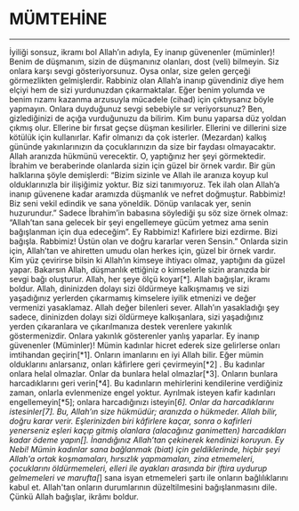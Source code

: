 # MÜMTEHİNE
---
İyiliği sonsuz, ikramı bol Allah’ın adıyla,
Ey inanıp güvenenler (müminler)! Benim de düşmanım, sizin de düşmanınız olanları, dost (veli) bilmeyin. Siz onlara karşı sevgi gösteriyorsunuz. Oysa onlar, size gelen gerçeği görmezlikten gelmişlerdir. Rabbiniz olan Allah’a inanıp güvendiniz diye hem elçiyi hem de sizi yurdunuzdan çıkarmaktalar. Eğer benim yolumda ve benim rızamı kazanma arzusuyla mücadele (cihad) için çıktıysanız böyle yapmayın. Onlara duyduğunuz sevgi sebebiyle sır veriyorsunuz? Ben, gizlediğinizi de açığa vurduğunuzu da bilirim. Kim bunu yaparsa düz yoldan çıkmış olur.
Ellerine bir fırsat geçse düşman kesilirler. Ellerini ve dillerini size kötülük için kullanırlar. Kafir olmanızı da çok isterler.
(Mezardan) kalkış gününde yakınlarınızın da çocuklarınızın da size bir faydası olmayacaktır. Allah aranızda hükmünü verecektir. O, yaptığınız her şeyi görmektedir.
İbrahim ve beraberinde olanlarda sizin için güzel bir örnek vardır. Bir gün halklarına şöyle demişlerdi: “Bizim sizinle ve Allah ile aranıza koyup kul olduklarınızla bir ilişiğimiz yoktur. Biz sizi tanımıyoruz. Tek ilah  olan Allah’a inanıp güvenene kadar aramızda düşmanlık ve nefret doğmuştur. Rabbimiz! Biz seni vekil edindik ve sana yöneldik. Dönüp varılacak yer, senin huzurundur.” Sadece İbrahim’in babasına söylediği şu söz size örnek olmaz: “Allah’tan sana gelecek bir şeyi engellemeye gücüm yetmez ama senin bağışlanman için dua edeceğim”.
Ey Rabbimiz! Kafirlere bizi ezdirme. Bizi bağışla. Rabbimiz! Üstün olan ve doğru kararlar veren Sensin.”
Onlarda sizin için, Allah’tan ve ahiretten umudu olan herkes için, güzel bir örnek vardır. Kim yüz çevirirse bilsin ki Allah’ın kimseye ihtiyacı olmaz, yaptığını da güzel yapar.
Bakarsın Allah, düşmanlık ettiğiniz o kimselerle sizin aranızda bir sevgi bağı oluşturur. Allah, her şeye ölçü koyar[*]. Allah bağışlar, ikramı boldur.
Allah, dininizden dolayı sizi öldürmeye kalkışmamış ve sizi yaşadığınız yerlerden çıkarmamış kimselere iyilik etmenizi ve değer vermenizi yasaklamaz. Allah değer bilenleri sever.
Allah’ın yasakladığı şey sadece, dininizden dolayı sizi öldürmeye kalkışanlara, sizi yaşadığınız yerden çıkaranlara ve çıkarılmanıza destek verenlere yakınlık göstermenizdir. Onlara yakınlık gösterenler yanlış yaparlar.
Ey inanıp güvenenler (Müminler)! Mümin kadınlar hicret ederek size gelirlerse  onları imtihandan geçirin[*1]. Onların imanlarını en iyi Allah bilir. Eğer mümin olduklarını anlarsanız, onları kâfirlere geri çevirmeyin[*2] . Bu kadınlar onlara helal olmazlar. Onlar da bunlara helal olmazlar[*3]. Onların bunlara harcadıklarını geri verin[*4]. Bu kadınların mehirlerini kendilerine verdiğiniz zaman, onlarla evlenmenize engel yoktur. Ayrılmak isteyen kafir kadınları engellemeyin[*5]; onlara harcadığınızı isteyin[*6]. Onlar da harcadıklarını istesinler[*7]. Bu, Allah’ın size hükmüdür; aranızda o hükmeder. Allah bilir, doğru karar verir.
Eşlerinizden biri kâfirlere kaçar, sonra o kafirleri yenerseniz eşleri kaçıp gitmiş olanlara (alacağınız ganimetten) harcadıkları kadar ödeme yapın[*]. İnandığınız Allah’tan çekinerek kendinizi koruyun.
Ey Nebi! Mümin kadınlar sana bağlanmak (biat) için geldiklerinde, hiçbir şeyi Allah'a ortak koşmamaları, hırsızlık yapmamaları, zina etmemeleri, çocuklarını öldürmemeleri, elleri ile ayakları arasında bir iftira uydurup gelmemeleri ve marufta[*] sana isyan etmemeleri şartı ile onların bağlılıklarını kabul et. Allah'tan onların durumlarının düzeltilmesini bağışlanmasını dile. Çünkü Allah bağışlar, ikrâmı boldur.